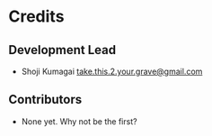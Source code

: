 # Credits

## Development Lead

* Shoji Kumagai <take.this.2.your.grave@gmail.com>

## Contributors

* None yet. Why not be the first?
